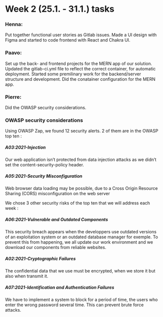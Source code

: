# Week 2 (25.1. - 31.1.) tasks


### Henna:
Put together functional user stories as Gitlab issues. Made a UI design with Figma and started to code frontend with React and Chakra UI.

### Paavo:
Set up the back- and frontend projects for the MERN app of our solution. Updated the gitlab-ci.yml file to reflect the correct container, 
for automatic deployment. Started some premilinary work for the backend/server structure and development. Did the conatainer configuration
for the MERN app.

### Pierre:
Did the OWASP security considerations.

### OWASP security considerations

Using OWASP Zap, we found 12 security alerts. 2 of them are in the OWASP top ten :

##### A03:2021-Injection
Our web application isn’t protected from data injection attacks as we didn’t set the content-security-policy header. 

##### A05:2021-Security Misconfiguration 
Web browser data loading may be possible, due to a Cross Origin Resource Sharing (CORS) misconfiguration on the web server


We chose 3 other security risks of the top ten that we will address each week :

##### A06:2021-Vulnerable and Outdated Components
This security breach appears when the developpers use outdated versions of an exploitation system or an outdated database manager for exemple. To prevent this from happening, we all update our work environment and we download our components from reliable websites.

##### A02:2021-Cryptographic Failures
The confidential data that we use must be encrypted, when we store it but also when transmit it.

##### A07:2021-Identification and Authentication Failures
We have to implement a system to block for a period of time, the users who enter the wrong password several time. This can prevent brute force attacks.
